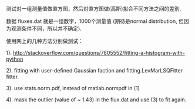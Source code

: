 
测试对一组测量值做直方图，然后对直方图做(高斯)拟合不同方法之间的差别. 

数据 fluxes.dat 就是一组数字，1000个测量值 (期待是normal  distribution, 但因为观测条件不同，所以并不确定). 

使用网上的几种方法分别做测试：

1). http://stackoverflow.com/questions/7805552/fitting-a-histogram-with-python 

2). fitting with user-defined Gaussian faction and fitting.LevMarLSQFitter fitter.

3). use stats.norm.pdf, instead of matlab.normpdf in (1) 

4). mask the outlier (value of ~ 1.43) in the flux.dat and use (3) to fit again. 


